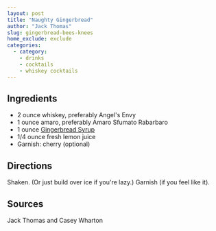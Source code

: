 ```yaml
---
layout: post
title: "Naughty Gingerbread"
author: "Jack Thomas"
slug: gingerbread-bees-knees
home_exclude: exclude
categories:
  - category:
    - drinks
    - cocktails
    - whiskey cocktails
---
```


## Ingredients

- 2 ounce whiskey, preferably Angel's Envy
- 1 ounce amaro, preferably Amaro Sfumato Rabarbaro
- 1 ounce [Gingerbread Syrup](/gingerbread-syrup.html)
- 1/4 ounce fresh lemon juice
- Garnish: cherry (optional)

## Directions

Shaken. (Or just build over ice if you're lazy.) Garnish (if you feel like it).

## Sources

Jack Thomas and Casey Wharton
